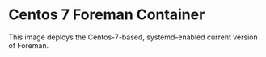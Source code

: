 # Centos 7 Foreman Container

This image deploys the Centos-7-based, systemd-enabled current version of
Foreman.

